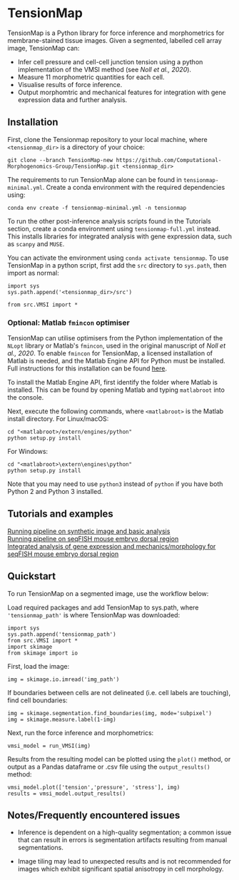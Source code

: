 # TensionMap

TensionMap is a Python library for force inference and morphometrics for membrane-stained tissue images. Given a segmented, labelled cell array image, TensionMap can:

- Infer cell pressure and cell-cell junction tension using a python implementation of the VMSI method (see *Noll et al., 2020*).
- Measure 11 morphometric quantities for each cell.
- Visualise results of force inference.
- Output morphomtric and mechanical features for integration with gene expression data and further analysis.

## Installation

First, clone the Tensionmap repository to your local machine, where `<tensionmap_dir>` is a directory of your choice:

```
git clone --branch TensionMap-new https://github.com/Computational-Morphogenomics-Group/TensionMap.git <tensionmap_dir>
```

The requirements to run TensionMap alone can be found in `tensionmap-minimal.yml`. Create a conda environment with the required dependencies using:

```
conda env create -f tensionmap-minimal.yml -n tensionmap
```

To run the other post-inference analysis scripts found in the Tutorials section, create a conda environment using `tensionmap-full.yml` instead. This installs libraries for integrated analysis with gene expression data, such as `scanpy` and `MUSE`.

You can activate the environment using `conda activate tensionmap`. To use TensionMap in a python script, first add the `src` directory to `sys.path`, then import as normal:

```
import sys
sys.path.append('<tensionmap_dir>/src')

from src.VMSI import *
```

### Optional: Matlab `fmincon` optimiser

TensionMap can utilise optimisers from the Python implementation of the `NLopt` library or Matlab's `fmincon`, used in the original manuscript of *Noll et al., 2020*. To enable `fmincon` for TensionMap, a licensed installation of Matlab is needed, and the Matlab Engine API for Python must be installed. Full instructions for this installation can be found [here](https://mathworks.com/help/matlab/matlab_external/install-the-matlab-engine-for-python.html).

To install the Matlab Engine API, first identify the folder where Matlab is installed. This can be found by opening Matlab and typing `matlabroot` into the console. 

Next, execute the following commands, where `<matlabroot>` is the Matlab install directory.
For Linux/macOS:

```
cd "<matlabroot>/extern/engines/python"
python setup.py install
```

For Windows:

```
cd "<matlabroot>\extern\engines\python"
python setup.py install
```

Note that you may need to use `python3` instead of `python` if you have both Python 2 and Python 3 installed.


## Tutorials and examples

[Running pipeline on synthetic image and basic analysis](notebooks/synthetic_image.ipynb) <br />
[Running pipeline on seqFISH mouse embryo dorsal region](notebooks/mouse_dorsal_seqfish_inference.ipynb) <br />
[Integrated analysis of gene expression and mechanics/morphology for seqFISH mouse embryo dorsal region](notebooks/mouse_dorsal_seqfish_analysis.ipynb)

## Quickstart

To run TensionMap on a segmented image, use the workflow below:

Load required packages and add TensionMap to sys.path, where `'tensionmap_path'` is where TensionMap was downloaded:

```
import sys
sys.path.append('tensionmap_path')
from src.VMSI import *
import skimage
from skimage import io
```

First, load the image:

```
img = skimage.io.imread('img_path')
```

If boundaries between cells are not delineated (i.e. cell labels are touching), find cell boundaries:

```
img = skimage.segmentation.find_boundaries(img, mode='subpixel')
img = skimage.measure.label(1-img)
```

Next, run the force inference and morphometrics:

```
vmsi_model = run_VMSI(img)
```

Results from the resulting model can be plotted using the `plot()` method, or output as a Pandas dataframe or .csv file using the `output_results()` method:

```
vmsi_model.plot(['tension','pressure', 'stress'], img)
results = vmsi_model.output_results()
```

## Notes/Frequently encountered issues

- Inference is dependent on a high-quality segmentation; a common issue that can result in errors is segmentation artifacts resulting from manual segmentations. 

- Image tiling may lead to unexpected results and is not recommended for images which exhibit significant spatial anisotropy in cell morphology.
